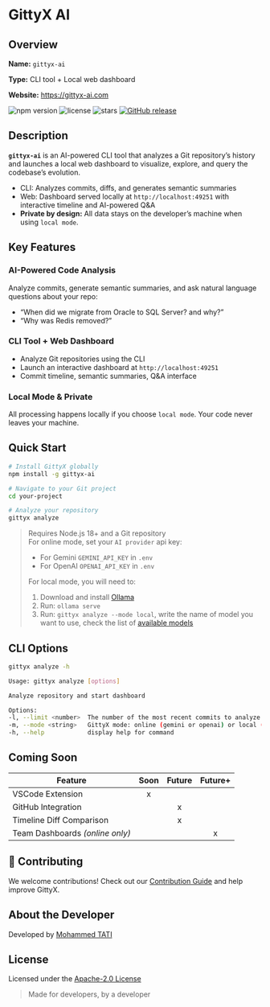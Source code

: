 # GittyX AI

## Overview

**Name:** `gittyx-ai`

**Type:** CLI tool + Local web dashboard

**Website:** https://gittyx-ai.com

![npm version](https://img.shields.io/npm/v/gittyx-ai) ![license](https://img.shields.io/github/license/GittyX-AI/gittyx-ai.svg) ![stars](https://img.shields.io/github/stars/GittyX-AI/gittyx-ai?style=flat) [![GitHub release](https://img.shields.io/github/v/release/GittyX-AI/gittyx-ai?sort=date&display_name=release&color=green
)](https://github.com/GittyX-AI/gittyx-ai/releases)
 

## Description

**`gittyx-ai`** is an AI-powered CLI tool that analyzes a Git repository’s history and launches a local web dashboard to visualize, explore, and query the codebase’s evolution.

- CLI: Analyzes commits, diffs, and generates semantic summaries
- Web: Dashboard served locally at `http://localhost:49251` with interactive timeline and AI-powered Q&A
- **Private by design:** All data stays on the developer’s machine when using `local mode`.

## Key Features

### AI-Powered Code Analysis
Analyze commits, generate semantic summaries, and ask natural language questions about your repo:
- “When did we migrate from Oracle to SQL Server? and why?”
- “Why was Redis removed?”

### CLI Tool + Web Dashboard
- Analyze Git repositories using the CLI
- Launch an interactive dashboard at `http://localhost:49251`
- Commit timeline, semantic summaries, Q&A interface

### Local Mode & Private
All processing happens locally if you choose `local mode`. Your code never leaves your machine.

## Quick Start

```bash
# Install GittyX globally
npm install -g gittyx-ai

# Navigate to your Git project
cd your-project

# Analyze your repository
gittyx analyze
```

> Requires Node.js 18+ and a Git repository  
> For online mode, set your `AI provider` api key:
> - For Gemini `GEMINI_API_KEY` in `.env` 
> - For OpenAI `OPENAI_API_KEY` in `.env`
>
> For local mode, you will need to:
> 1. Download and install [Ollama](https://ollama.com/download)
> 2. Run: `ollama serve`
> 3. Run: `gittyx analyze --mode local`, write the name of model you want to use, check the list of [available models](https://ollama.com/search)

## CLI Options
```bash
gittyx analyze -h
```
```bash
Usage: gittyx analyze [options] 

Analyze repository and start dashboard 

Options: 
-l, --limit <number>  The number of the most recent commits to analyze (default: 200)  
-m, --mode <string>   GittyX mode: online (gemini or openai) or local (ollama) (default: "online") 
-h, --help            display help for command
```

## Coming Soon

| Feature                          | Soon | Future | Future+ |
|----------------------------------|:----:|:------:|:-------:|
| VSCode Extension              | x |  |  |
| GitHub Integration           |  | x |  |
| Timeline Diff Comparison     |  | x |  |
| Team Dashboards *(online only)* |  |  | x |


## 🤝 Contributing

We welcome contributions! Check out our [Contribution Guide](https://github.com/GittyX-AI/gittyx-ai/blob/main/CONTRIBUTING.md) and help improve GittyX.

## About the Developer

Developed by [Mohammed TATI](https://github.com/tatimohammed)

## License

Licensed under the [Apache-2.0 License](https://github.com/GittyX-AI/gittyx-ai/blob/main/LICENSE)


> Made for developers, by a developer
